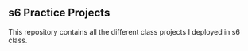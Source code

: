 ## s6 Practice Projects
This repository contains all the different class projects I deployed in s6 class. 
